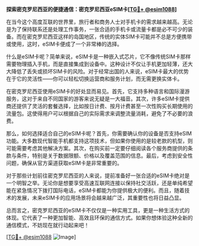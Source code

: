 **探索密克罗尼西亚的便捷通信：密克罗尼西亚eSIM卡[[TG💪+ @esim1088](https://t.me/s/esim1088)]**

在当今这个高度互联的世界里，旅行者和商务人士对手机卡的需求越来越高。无论是为了保持联系还是处理工作事务，一张合适的手机卡或流量卡都是必不可少的装备。而在密克罗尼西亚这样的岛国地区，传统的实体SIM卡可能并不总是方便携带或使用，这时，eSIM卡便成了一个非常棒的选择。

什么是eSIM卡呢？简单来说，eSIM卡是一种嵌入式芯片，它不像传统SIM卡那样需要物理插入手机，而是直接集成到设备中。这种设计不仅让手机更加轻薄，还大大降低了丢失或损坏SIM卡的风险。对于经常出国的人来说，eSIM卡最大的优势在于它的灵活性——你可以轻松切换运营商和服务计划，而无需更换实体卡。

在密克罗尼西亚使用eSIM卡的好处显而易见。首先，它支持多种语言和国际漫游服务，这对于来自不同国家的游客来说无疑是一大福音。其次，许多eSIM卡提供商还提供了灵活的套餐选择，比如按日计费、按月计费甚至一次性购买长期使用的流量包。这使得用户可以根据自己的实际需求来调整流量消耗，避免了不必要的浪费。

那么，如何选择适合自己的eSIM卡呢？首先，你需要确认你的设备是否支持eSIM功能。大多数现代智能手机都支持这项技术，但如果你使用的是较老款的机型，则可能需要考虑其他解决方案。其次，在购买前一定要仔细阅读各个服务商提供的条款与条件，特别是关于数据限额、价格以及覆盖范围的信息。最后，考虑到安全性问题，确保从官方渠道获取eSIM卡是非常重要的。

对于那些计划前往密克罗尼西亚的人来说，提前准备好一张合适的eSIM卡绝对是一个明智之举。无论你是想要享受高速互联网连接以保持社交活跃，还是单纯希望能在紧急情况下拨打国际电话，eSIM卡都能为你提供极大的便利。而且，随着技术的发展，未来eSIM卡的应用场景将会越来越广泛，其重要性也将日益凸显。

总而言之，密克罗尼西亚的eSIM卡不仅仅是一种实用工具，更是一种生活方式的体现。它代表了一种更加智能、高效且环保的通信方式。如果你想体验这种全新的通信模式，不妨现在就行动起来吧！

[[TG💪+ @esim1088](https://t.me/s/esim1088) ![Image](https://i.postimg.cc/4NQfJmqS/Snipaste-2025-05-13-00-14-12.png)]